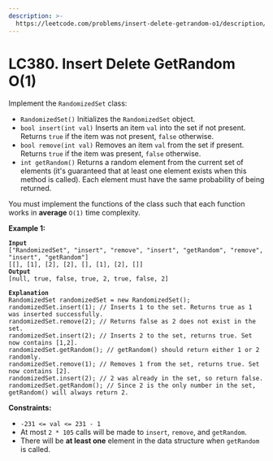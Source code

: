 ```yaml
---
description: >-
  https://leetcode.com/problems/insert-delete-getrandom-o1/description/?envType=study-plan-v2&envId=top-interview-150
---
```


# LC380. Insert Delete GetRandom O(1)

Implement the `RandomizedSet` class:

* `RandomizedSet()` Initializes the `RandomizedSet` object.
* `bool insert(int val)` Inserts an item `val` into the set if not present. Returns `true` if the item was not present, `false` otherwise.
* `bool remove(int val)` Removes an item `val` from the set if present. Returns `true` if the item was present, `false` otherwise.
* `int getRandom()` Returns a random element from the current set of elements (it's guaranteed that at least one element exists when this method is called). Each element must have the same probability of being returned.

You must implement the functions of the class such that each function works in **average** `O(1)` time complexity.

&#x20;

**Example 1:**

<pre><code><strong>Input
</strong>["RandomizedSet", "insert", "remove", "insert", "getRandom", "remove", "insert", "getRandom"]
[[], [1], [2], [2], [], [1], [2], []]
<strong>Output
</strong>[null, true, false, true, 2, true, false, 2]

<strong>Explanation
</strong>RandomizedSet randomizedSet = new RandomizedSet();
randomizedSet.insert(1); // Inserts 1 to the set. Returns true as 1 was inserted successfully.
randomizedSet.remove(2); // Returns false as 2 does not exist in the set.
randomizedSet.insert(2); // Inserts 2 to the set, returns true. Set now contains [1,2].
randomizedSet.getRandom(); // getRandom() should return either 1 or 2 randomly.
randomizedSet.remove(1); // Removes 1 from the set, returns true. Set now contains [2].
randomizedSet.insert(2); // 2 was already in the set, so return false.
randomizedSet.getRandom(); // Since 2 is the only number in the set, getRandom() will always return 2.
</code></pre>

&#x20;

**Constraints:**

* `-231 <= val <= 231 - 1`
* At most `2 * 105` calls will be made to `insert`, `remove`, and `getRandom`.
* There will be **at least one** element in the data structure when `getRandom` is called.
